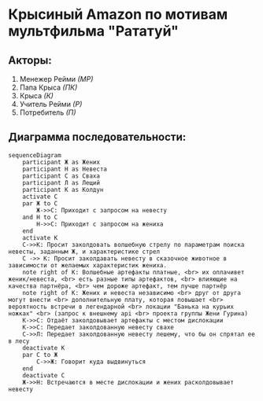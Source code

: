 # Крысиный Amazon по мотивам мультфильма "Рататуй"

## Акторы:

1. Менежер Рейми *(МР)*
2. Папа Крыса *(ПК)*
3. Крыса *(К)*
4. Учитель Рейми *(Р)*
5. Потребитель *(П)*

## Диаграмма последовательности:

```mermaid
sequenceDiagram
    participant Ж as Жених
    participant Н as Невеста
    participant С as Сваха
    participant Л as Лещий
    participant К as Колдун
    activate С
    par Ж to С
        Ж->>С: Приходит с запросом на невесту
    and Н to С
        Н->>С: Приходит с запросом на жениха
    end
    activate К
    С->>К: Просит заколдовать волшебную стрелу по параметрам поиска невесты, заданным Ж, и характеристике стрел
    С ->> К: Просит заколдавать невесту в сказочное животное в зависимости от желаемых характеристик жениха.
    note right of К: Волшебные артефакты платные, <br> их оплачивет женик/невеста, <br> есть разные типы артефактов, <br> влияющие на качества партнёра, <br> чем дороже артефакт, тем лучше партнёр
    note right of К: Жених и невеста независимо <br> друг от друга могут внести <br> дополнительную плату, которая повышает <br> вероятность встречи в легендарной <br> локации "Банька на курьих ножках" <br> (запрос к внешнему api <br> проекта группы Жени Гурина)
    К->>С: Отдаёт заколдовывает артефакты с местом дислокации
    К->>С: Передает заколдованную невесту свахе
    С->>Л: Передает заколдованную невесту лешему, что бы он спрятал ее в лесу
    deactivate К
    par С to Ж
        С->>Ж: Говорит куда выдвинуться
    end
    deactivate С
    Ж->>Н: Встречаются в месте дислокации и жених расколдовывает невесту
```
        
    
    
    
        
        
